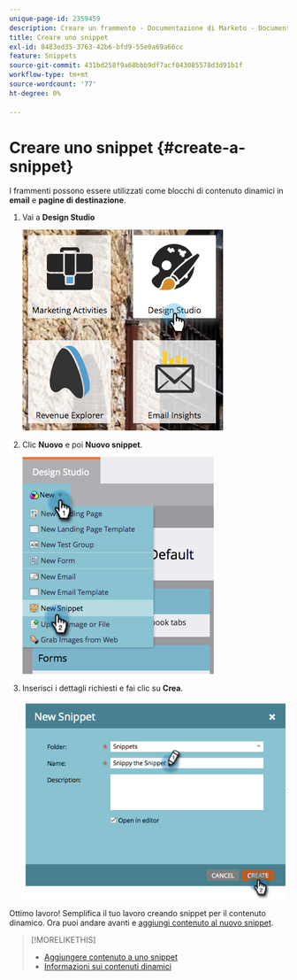 ```yaml
---
unique-page-id: 2359459
description: Creare un frammento - Documentazione di Marketo - Documentazione del prodotto
title: Creare uno snippet
exl-id: 8483ed35-3763-42b6-bfd9-55e0a69a66cc
feature: Snippets
source-git-commit: 431bd258f9a68bbb9df7acf043085578d3d91b1f
workflow-type: tm+mt
source-wordcount: '77'
ht-degree: 0%

---
```


# Creare uno snippet {#create-a-snippet}

I frammenti possono essere utilizzati come blocchi di contenuto dinamici in **email** e **pagine di destinazione**.

1. Vai a **Design Studio**

   ![](assets/designstudio.png)

1. Clic **Nuovo** e poi **Nuovo snippet**.

   ![](assets/image2014-9-16-8-50-4.png)

1. Inserisci i dettagli richiesti e fai clic su **Crea**.

   ![](assets/image2014-9-16-8-3a50-3a14.png)

Ottimo lavoro! Semplifica il tuo lavoro creando snippet per il contenuto dinamico. Ora puoi andare avanti e [aggiungi contenuto al nuovo snippet](/help/marketo/product-docs/personalization/segmentation-and-snippets/snippets/add-content-to-a-snippet.md).

>[!MORELIKETHIS]
>
>* [Aggiungere contenuto a uno snippet](/help/marketo/product-docs/personalization/segmentation-and-snippets/snippets/add-content-to-a-snippet.md)
>* [Informazioni sui contenuti dinamici](/help/marketo/product-docs/personalization/segmentation-and-snippets/segmentation/understanding-dynamic-content.md)
